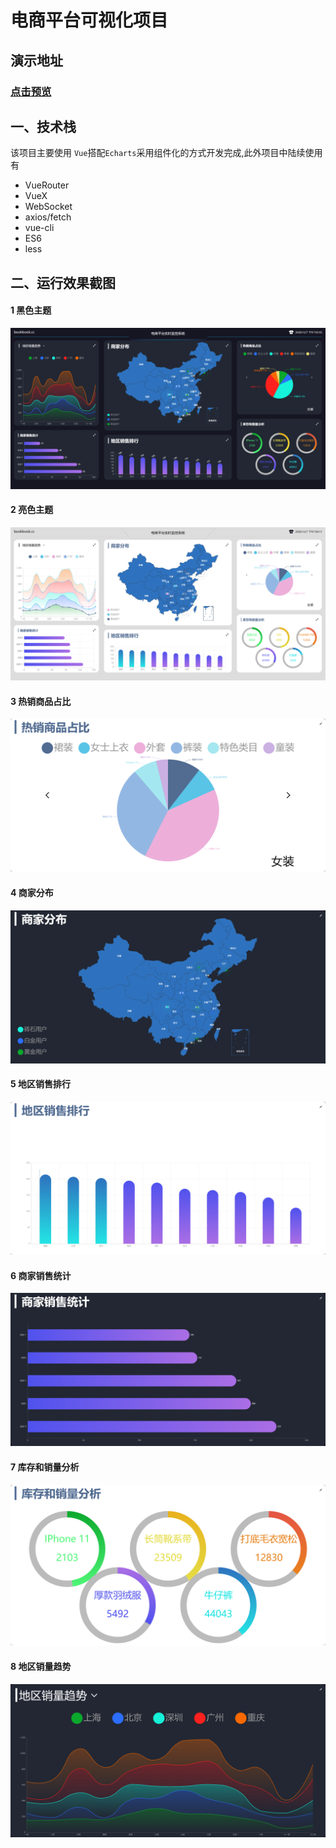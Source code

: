 # 电商平台可视化项目

## 演示地址

### [点击预览](http://82.157.150.149/)

## 一、技术栈

该项目主要使用 `Vue`搭配`Echarts`采用组件化的方式开发完成,此外项目中陆续使用有

- VueRouter
- VueX
- WebSocket
- axios/fetch
- vue-cli
- ES6
- less

## 二、运行效果截图

#### 1 黑色主题

![dark](./data/dark.png)

#### 2 亮色主题

![dark](./data/light.png)

#### 3 热销商品占比

![dark](./data/hot.png)

#### 4 商家分布

![dark](./data/map.png)

#### 5 地区销售排行

![dark](./data/rank.png)

#### 6 商家销售统计

![dark](./data/seller.png)

#### 7 库存和销量分析

![dark](./data/stock.png)

#### 8 地区销量趋势

![dark](./data/trend.png)
